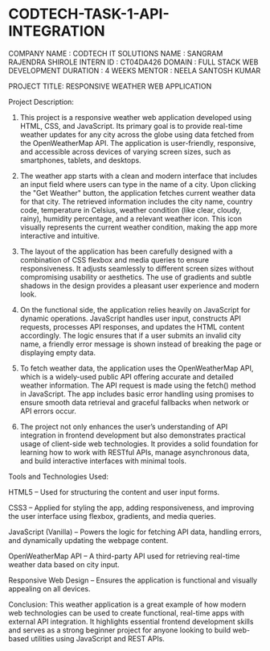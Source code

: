 # CODTECH-TASK-1-API-INTEGRATION

COMPANY NAME : CODTECH IT SOLUTIONS
NAME : SANGRAM RAJENDRA SHIROLE
INTERN ID : CT04DA426
DOMAIN : FULL STACK WEB DEVELOPMENT
DURATION : 4 WEEKS
MENTOR : NEELA SANTOSH KUMAR

PROJECT TITLE: RESPONSIVE WEATHER WEB APPLICATION


Project Description:
1) This project is a responsive weather web application developed using HTML, CSS, and JavaScript. Its primary goal is to provide real-time weather updates for any city across the globe using data fetched from the OpenWeatherMap API. The application is user-friendly, responsive, and accessible across devices of varying screen sizes, such as smartphones, tablets, and desktops.

2) The weather app starts with a clean and modern interface that includes an input field where users can type in the name of a city. Upon clicking the "Get Weather" button, the application fetches current weather data for that city. The retrieved information includes the city name, country code, temperature in Celsius, weather condition (like clear, cloudy, rainy), humidity percentage, and a relevant weather icon. This icon visually represents the current weather condition, making the app more interactive and intuitive.

3) The layout of the application has been carefully designed with a combination of CSS flexbox and media queries to ensure responsiveness. It adjusts seamlessly to different screen sizes without compromising usability or aesthetics. The use of gradients and subtle shadows in the design provides a pleasant user experience and modern look.

4) On the functional side, the application relies heavily on JavaScript for dynamic operations. JavaScript handles user input, constructs API requests, processes API responses, and updates the HTML content accordingly. The logic ensures that if a user submits an invalid city name, a friendly error message is shown instead of breaking the page or displaying empty data.

5) To fetch weather data, the application uses the OpenWeatherMap API, which is a widely-used public API offering accurate and detailed weather information. The API request is made using the fetch() method in JavaScript. The app includes basic error handling using promises to ensure smooth data retrieval and graceful fallbacks when network or API errors occur.

6) The project not only enhances the user’s understanding of API integration in frontend development but also demonstrates practical usage of client-side web technologies. It provides a solid foundation for learning how to work with RESTful APIs, manage asynchronous data, and build interactive interfaces with minimal tools.

Tools and Technologies Used:

HTML5 – Used for structuring the content and user input forms.

CSS3 – Applied for styling the app, adding responsiveness, and improving the user interface using flexbox, gradients, and media queries.

JavaScript (Vanilla) – Powers the logic for fetching API data, handling errors, and dynamically updating the webpage content.

OpenWeatherMap API – A third-party API used for retrieving real-time weather data based on city input.

Responsive Web Design – Ensures the application is functional and visually appealing on all devices.

Conclusion:
This weather application is a great example of how modern web technologies can be used to create functional, real-time apps with external API integration. It highlights essential frontend development skills and serves as a strong beginner project for anyone looking to build web-based utilities using JavaScript and REST APIs.

